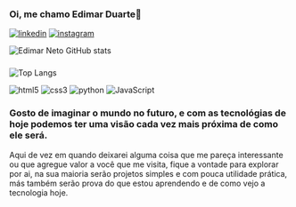 
### Oi, me chamo Edimar Duarte👋

[![linkedin](	https://img.shields.io/badge/LinkedIn-0077B5?style=for-the-badge&logo=linkedin&logoColor=white)](https://www.linkedin.com/in/edimar-duarte-8a9a20262/)
[![instagram](https://img.shields.io/badge/Instagram-E4405F?style=for-the-badge&logo=instagram&logoColor=white)](https://www.instagram.com/edinho_neto_k2/)

![Edimar Neto GitHub stats](https://github-readme-stats.vercel.app/api?username=EdimarNeto&show_icons=true&theme=tokyonight)
###
![Top Langs](https://github-readme-stats.vercel.app/api/top-langs/?username=EdimarNeto&layout=compact)

<div style="display: inline_block"><br\>
    <img aling="center" alt="html5" src="https://img.shields.io/badge/HTML5-E34F26?style=for-the-badge&logo=html5&logoColor=white"> 
    <img aling="center" alt="css3" src="https://img.shields.io/badge/CSS3-1572B6?style=for-the-badge&logo=css3&logoColor=white"/> 
    <img aling="center" alt="python" src="https://img.shields.io/badge/Python-14354C?style=for-the-badge&logo=python&logoColor=white"> 
    <img aling="center" alt="JavaScript" src="https://img.shields.io/badge/JavaScript-F7DF1E?style=for-the-badge&logo=javascript&logoColor=black"> 
<div\>
  
### Gosto de imaginar o mundo no futuro, e com as tecnológias de hoje podemos ter uma visão cada vez mais próxima de como ele será.
Aqui de vez em quando deixarei alguma coisa que me pareça interessante ou que agregue valor a você que me visita, fique a vontade para explorar por ai,
na sua maioria serão projetos simples e com pouca utilidade prática, más também serão prova do que estou aprendendo e de como vejo a tecnologia hoje.
